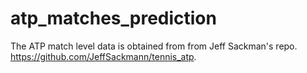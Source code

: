 # atp_matches_prediction


The ATP match level data is obtained from  from Jeff Sackman's repo. https://github.com/JeffSackmann/tennis_atp.
